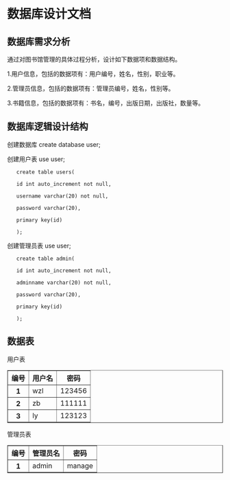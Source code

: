 ﻿# 数据库设计文档

## 数据库需求分析
通过对图书馆管理的具体过程分析，设计如下数据项和数据结构。<br/>

1.用户信息，包括的数据项有：用户编号，姓名，性别，职业等。<br/>

2.管理员信息，包括的数据项有：管理员编号，姓名，性别等。<br/>

3.书籍信息，包括的数据项有：书名，编号，出版日期，出版社，数量等。<br/>


## 数据库逻辑设计结构
创建数据库  create database user;<br/>

创建用户表         use user;<br/>

       create table users(
       
       id int auto_increment not null,
       
       username varchar(20) not null,
       
       password varchar(20),
       
       primary key(id)
       
       );
       
创建管理员表   use user;<br/>

       create table admin(
       
       id int auto_increment not null,
       
       adminname varchar(20) not null,
       
       password varchar(20),
       
       primary key(id)
       
       );
## 数据表

   用户表
   
<table border="1"> 
<tr><th>编号<th>用户名<th>密码
<tr><th>1<td>wzl<td>123456
<tr><th>2<td>zb<td>111111
<tr><th>3<td>ly<td>123123
</table>


管理员表

<table border="1"> 
<tr><th>编号<th>管理员名<th>密码
<tr><th>1<td>admin<td>manage
</table>